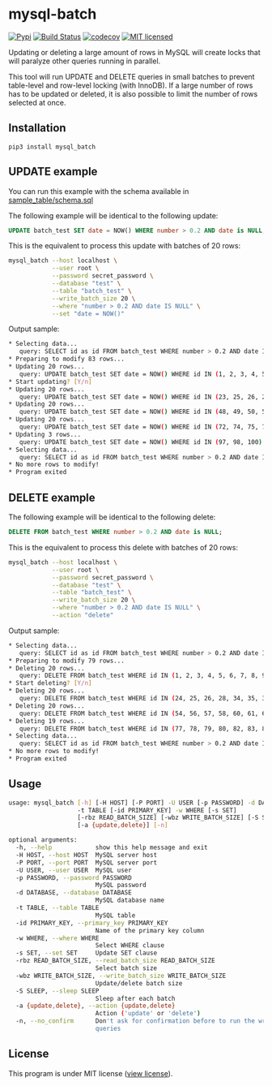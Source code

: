 # mysql-batch

[![Pypi](https://img.shields.io/pypi/v/mysql-batch.svg)](https://pypi.org/project/mysql-batch)
[![Build Status](https://travis-ci.org/gabfl/mysql-batch.svg?branch=main)](https://travis-ci.org/gabfl/mysql-batch)
[![codecov](https://codecov.io/gh/gabfl/mysql-batch/branch/main/graph/badge.svg)](https://codecov.io/gh/gabfl/mysql-batch)
[![MIT licensed](https://img.shields.io/badge/license-MIT-green.svg)](https://raw.githubusercontent.com/gabfl/mysql-batch/main/LICENSE)

Updating or deleting a large amount of rows in MySQL will create locks that will paralyze other queries running in parallel.

This tool will run UPDATE and DELETE queries in small batches to prevent table-level and row-level locking (with InnoDB). If a large number of rows has to be updated or deleted, it is also possible to limit the number of rows selected at once.

## Installation

```
pip3 install mysql_batch
```

## UPDATE example

You can run this example with the schema available in [sample_table/schema.sql](sample_table/schema.sql)

The following example will be identical to the following update:

```sql
UPDATE batch_test SET date = NOW() WHERE number > 0.2 AND date is NULL;
```

This is the equivalent to process this update with batches of 20 rows:

```bash
mysql_batch --host localhost \
            --user root \
            --password secret_password \
            --database "test" \
            --table "batch_test" \
            --write_batch_size 20 \
            --where "number > 0.2 AND date IS NULL" \
            --set "date = NOW()"
```

Output sample:

```bash
* Selecting data...
   query: SELECT id as id FROM batch_test WHERE number > 0.2 AND date IS NULL AND id > 0 ORDER BY id LIMIT 1000
* Preparing to modify 83 rows...
* Updating 20 rows...
   query: UPDATE batch_test SET date = NOW() WHERE id IN (1, 2, 3, 4, 5, 6, 8, 9, 10, 11, 12, 14, 15, 16, 17, 18, 19, 20, 21, 22)
* Start updating? [Y/n]
* Updating 20 rows...
   query: UPDATE batch_test SET date = NOW() WHERE id IN (23, 25, 26, 28, 29, 30, 31, 33, 35, 36, 37, 38, 39, 40, 42, 43, 44, 45, 46, 47)
* Updating 20 rows...
   query: UPDATE batch_test SET date = NOW() WHERE id IN (48, 49, 50, 51, 52, 53, 54, 55, 56, 58, 59, 60, 61, 63, 64, 65, 68, 69, 70, 71)
* Updating 20 rows...
   query: UPDATE batch_test SET date = NOW() WHERE id IN (72, 74, 75, 77, 78, 79, 80, 81, 82, 83, 84, 85, 86, 88, 89, 90, 91, 92, 94, 95)
* Updating 3 rows...
   query: UPDATE batch_test SET date = NOW() WHERE id IN (97, 98, 100)
* Selecting data...
   query: SELECT id as id FROM batch_test WHERE number > 0.2 AND date IS NULL AND id > 100 ORDER BY id LIMIT 1000
* No more rows to modify!
* Program exited
```

## DELETE example

The following example will be identical to the following delete:

```sql
DELETE FROM batch_test WHERE number > 0.2 AND date is NULL;
```

This is the equivalent to process this delete with batches of 20 rows:

```bash
mysql_batch --host localhost \
            --user root \
            --password secret_password \
            --database "test" \
            --table "batch_test" \
            --write_batch_size 20 \
            --where "number > 0.2 AND date IS NULL" \
            --action "delete"
```

Output sample:

```bash
* Selecting data...
   query: SELECT id as id FROM batch_test WHERE number > 0.2 AND date IS NULL AND id > 0 ORDER BY id LIMIT 1000
* Preparing to modify 79 rows...
* Deleting 20 rows...
   query: DELETE FROM batch_test WHERE id IN (1, 2, 3, 4, 5, 6, 7, 8, 9, 10, 11, 12, 14, 15, 17, 19, 20, 21, 22, 23)
* Start deleting? [Y/n]
* Deleting 20 rows...
   query: DELETE FROM batch_test WHERE id IN (24, 25, 26, 28, 34, 35, 36, 37, 38, 39, 40, 41, 44, 45, 47, 48, 50, 51, 52, 53)
* Deleting 20 rows...
   query: DELETE FROM batch_test WHERE id IN (54, 56, 57, 58, 60, 61, 62, 63, 64, 65, 66, 67, 68, 70, 71, 72, 73, 74, 75, 76)
* Deleting 19 rows...
   query: DELETE FROM batch_test WHERE id IN (77, 78, 79, 80, 82, 83, 86, 87, 88, 89, 90, 91, 93, 94, 95, 96, 98, 99, 100)
* Selecting data...
   query: SELECT id as id FROM batch_test WHERE number > 0.2 AND date IS NULL AND id > 100 ORDER BY id LIMIT 1000
* No more rows to modify!
* Program exited
```

## Usage

```bash
usage: mysql_batch [-h] [-H HOST] [-P PORT] -U USER [-p PASSWORD] -d DATABASE
                   -t TABLE [-id PRIMARY_KEY] -w WHERE [-s SET]
                   [-rbz READ_BATCH_SIZE] [-wbz WRITE_BATCH_SIZE] [-S SLEEP]
                   [-a {update,delete}] [-n]

optional arguments:
  -h, --help            show this help message and exit
  -H HOST, --host HOST  MySQL server host
  -P PORT, --port PORT  MySQL server port
  -U USER, --user USER  MySQL user
  -p PASSWORD, --password PASSWORD
                        MySQL password
  -d DATABASE, --database DATABASE
                        MySQL database name
  -t TABLE, --table TABLE
                        MySQL table
  -id PRIMARY_KEY, --primary_key PRIMARY_KEY
                        Name of the primary key column
  -w WHERE, --where WHERE
                        Select WHERE clause
  -s SET, --set SET     Update SET clause
  -rbz READ_BATCH_SIZE, --read_batch_size READ_BATCH_SIZE
                        Select batch size
  -wbz WRITE_BATCH_SIZE, --write_batch_size WRITE_BATCH_SIZE
                        Update/delete batch size
  -S SLEEP, --sleep SLEEP
                        Sleep after each batch
  -a {update,delete}, --action {update,delete}
                        Action ('update' or 'delete')
  -n, --no_confirm      Don't ask for confirmation before to run the write
                        queries
```

## License

This program is under MIT license ([view license](LICENSE)).
